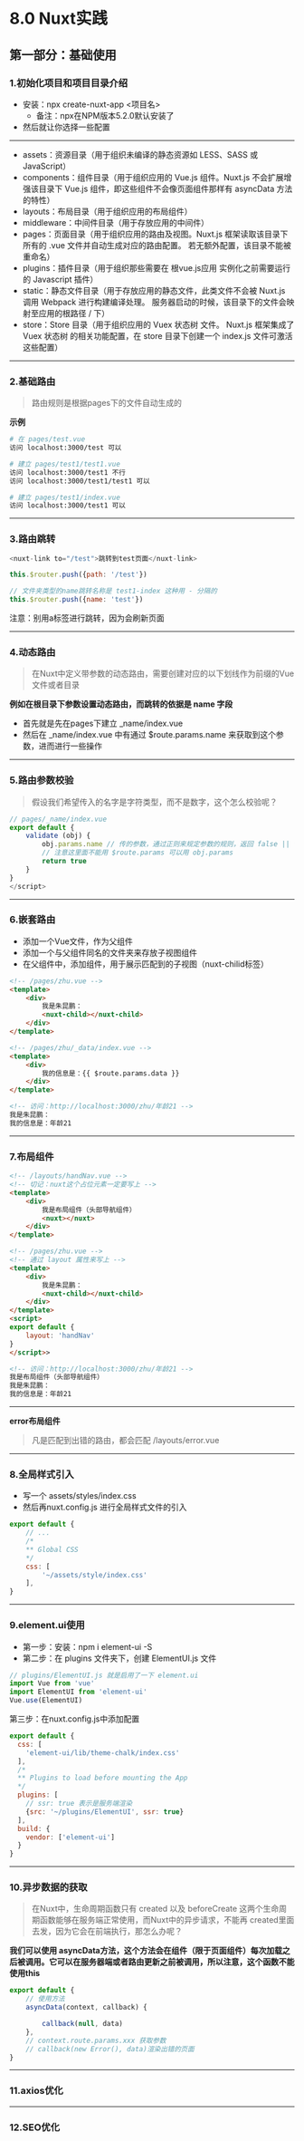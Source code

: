 # 8.0 Nuxt实践

## 第一部分：基础使用

### 1.初始化项目和项目目录介绍

- 安装：npx create-nuxt-app <项目名>
    - 备注：npx在NPM版本5.2.0默认安装了
- 然后就让你选择一些配置

---

- assets：资源目录（用于组织未编译的静态资源如 LESS、SASS 或 JavaScript）
- components：组件目录（用于组织应用的 Vue.js 组件。Nuxt.js 不会扩展增强该目录下 Vue.js 组件，即这些组件不会像页面组件那样有 asyncData 方法的特性）
- layouts：布局目录（用于组织应用的布局组件）
- middleware：中间件目录（用于存放应用的中间件）
- pages：页面目录（用于组织应用的路由及视图。Nuxt.js 框架读取该目录下所有的 .vue 文件并自动生成对应的路由配置。
若无额外配置，该目录不能被重命名）
- plugins：插件目录（用于组织那些需要在 根vue.js应用 实例化之前需要运行的 Javascript 插件）
- static：静态文件目录（用于存放应用的静态文件，此类文件不会被 Nuxt.js 调用 Webpack 进行构建编译处理。 服务器启动的时候，该目录下的文件会映射至应用的根路径 / 下）
- store：Store 目录（用于组织应用的 Vuex 状态树 文件。 Nuxt.js 框架集成了 Vuex 状态树 的相关功能配置，在 store 目录下创建一个 index.js 文件可激活这些配置）

---

### 2.基础路由

> 路由规则是根据pages下的文件自动生成的

**示例**

```sh
# 在 pages/test.vue 
访问 localhost:3000/test 可以

# 建立 pages/test1/test1.vue
访问 localhost:3000/test1 不行
访问 localhost:3000/test1/test1 可以

# 建立 pages/test1/index.vue
访问 localhost:3000/test1 可以
```

---

### 3.路由跳转

```js
<nuxt-link to="/test">跳转到test页面</nuxt-link>

this.$router.push({path: '/test'})

// 文件夹类型的name跳转名称是 test1-index 这种用 - 分隔的
this.$router.push({name: 'test'})
```

注意：别用a标签进行跳转，因为会刷新页面

---

### 4.动态路由

> 在Nuxt中定义带参数的动态路由，需要创建对应的以下划线作为前缀的Vue文件或者目录

**例如在根目录下参数设置动态路由，而跳转的依据是 name 字段**

- 首先就是先在pages下建立 _name/index.vue
- 然后在 _name/index.vue 中有通过
$route.params.name 来获取到这个参数，进而进行一些操作

---

### 5.路由参数校验

> 假设我们希望传入的名字是字符类型，而不是数字，这个怎么校验呢？

```js
// pages/_name/index.vue
export default {
    validate (obj) {
        obj.params.name // 传的参数，通过正则来规定参数的规则，返回 false || true
        // 注意这里面不能用 $route.params 可以用 obj.params
        return true
    }
}
</script>
```

---

### 6.嵌套路由

- 添加一个Vue文件，作为父组件
- 添加一个与父组件同名的文件夹来存放子视图组件
- 在父组件中，添加组件，用于展示匹配到的子视图（nuxt-chilid标签）

```html
<!-- /pages/zhu.vue -->
<template>
    <div>
        我是朱昆鹏：
        <nuxt-child></nuxt-child>
    </div>
</template>

<!-- /pages/zhu/_data/index.vue -->
<template>
    <div>
        我的信息是：{{ $route.params.data }}
    </div>
</template>

<!-- 访问：http://localhost:3000/zhu/年龄21 -->
我是朱昆鹏：
我的信息是：年龄21
```

---

### 7.布局组件

```html
<!-- /layouts/handNav.vue -->
<!-- 切记：nuxt这个占位元素一定要写上 -->
<template>
    <div>
        我是布局组件（头部导航组件）
        <nuxt></nuxt> 
    </div>
</template>

<!-- /pages/zhu.vue -->
<!-- 通过 layout 属性来写上 -->
<template>
    <div>
        我是朱昆鹏：
        <nuxt-child></nuxt-child>
    </div>
</template>
<script>
export default {
    layout: 'handNav'
}
</script>>

<!-- 访问：http://localhost:3000/zhu/年龄21 -->
我是布局组件（头部导航组件）
我是朱昆鹏：
我的信息是：年龄21
```

---

**error布局组件**

> 凡是匹配到出错的路由，都会匹配 /layouts/error.vue

---

### 8.全局样式引入

- 写一个 assets/styles/index.css
- 然后再nuxt.config.js 进行全局样式文件的引入

```js
export default {
    // ...
    /*
    ** Global CSS
    */
    css: [
        '~/assets/style/index.css'
    ],
}
``` 

---

### 9.element.ui使用

- 第一步：安装：npm i element-ui -S
- 第二步：在 plugins 文件夹下，创建 ElementUI.js 文件

```js
// plugins/ElementUI.js 就是启用了一下 element.ui
import Vue from 'vue'
import ElementUI from 'element-ui'
Vue.use(ElementUI)
```

第三步：在nuxt.config.js中添加配置

```js
export default {
  css: [
    'element-ui/lib/theme-chalk/index.css'
  ],
  /*
  ** Plugins to load before mounting the App
  */
  plugins: [
    // ssr: true 表示是服务端渲染
    {src: '~/plugins/ElementUI', ssr: true}
  ],
  build: {
    vendor: ['element-ui']
  }
}
```

---

### 10.异步数据的获取

> 在Nuxt中，生命周期函数只有 created 以及 beforeCreate 这两个生命周期函数能够在服务端正常使用，而Nuxt中的异步请求，不能再 created里面去发，因为它会在前端执行，那怎么办呢？

**我们可以使用 asyncData方法，这个方法会在组件（限于页面组件）每次加载之后被调用。它可以在服务器端或者路由更新之前被调用，所以注意，这个函数不能使用this**

```js
export default {
    // 使用方法
    asyncData(context, callback) {

        callback(null, data)
    },
    // context.route.params.xxx 获取参数
    // callback(new Error(), data)渲染出错的页面
}
```

---

### 11.axios优化


---

### 12.SEO优化
